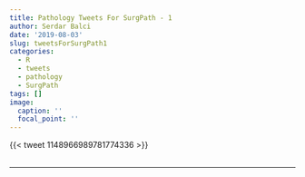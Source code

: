 ```yaml
---
title: Pathology Tweets For SurgPath - 1
author: Serdar Balci
date: '2019-08-03'
slug: tweetsForSurgPath1
categories:
  - R
  - tweets
  - pathology
  - SurgPath
tags: []
image:
  caption: ''
  focal_point: ''
---
```



{{< tweet 1148966989781774336 >}}
<br>
<br>
<hr>

